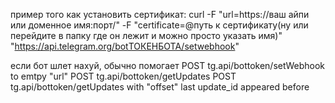 пример того как установить сертификат:
curl -F "url=https://ваш айпи или доменное имя:порт/" -F "certificate=@путь к сертификату(ну или перейдите в папку где он лежит и можно просто указать имя)" "https://api.telegram.org/botТОКЕНБОТА/setwebhook"

если бот шлет нахуй, обычно помогает
POST tg.api/bottoken/setWebhook to emtpy "url"
POST tg.api/bottoken/getUpdates
POST tg.api/bottoken/getUpdates with "offset" last update_id appeared before